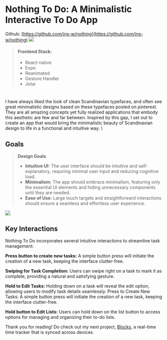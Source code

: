# Nothing To Do: A Minimalistic Interactive To Do App
Github: [https://github.com/jns-w/nothing](https://github.com/jns-w/nothing)
![](https://res.cloudinary.com/ds1s8ilcc/image/upload/v1709716905/Devsite/nothing-to-do/Nothing_To_Do-main_dk4esu.png)
> #### Frontend Stack:
> - React-native
> - Expo
> - Reanimated
> - Gesture Handler
> - Jotai
#
I have always liked the look of clean Scandinavian typefaces, and often see great minimalistic designs based on these typefaces posted on pinterest. They are all amazing concepts yet fully realized applications that embody this aesthetic are few and far between. Inspired by this gap, I set out to create an app that would bring the minimalistic beauty of Scandinavian design to life in a functional and intuitive way.
\
## Goals
> **Design Goals**
> - **Intuitive UI:** The user interface should be intuitive and self-explanatory, requiring minimal user input and reducing cognitive load.
> - **Minimalism:** The app should embrace minimalism, featuring only the essential UI elements and hiding unnecessary components until they are needed.
> - **Ease of Use:** Large touch targets and straightforward interactions should ensure a seamless and effortless user experience.

![](https://res.cloudinary.com/ds1s8ilcc/image/upload/v1709876635/Devsite/nothing-to-do/nothing-ui01-_wb978g.gif)

## Key Interactions
Nothing To Do incorporates several intuitive interactions to streamline task management:

**Press button to create new tasks:** A simple button press will initiate the creation of a new task, keeping the interface clutter-free.

**Swiping for Task Completion:** Users can swipe right on a task to mark it as complete, providing a natural and satisfying gesture.

**Hold to Edit Tasks:** Holding down on a task will reveal the edit option, allowing users to modify task details seamlessly.
Press to Create New Tasks: A simple button press will initiate the creation of a new task, keeping the interface clutter-free.

**Hold button to Edit Lists:** Users can hold down on the list button to access options for managing and organizing their to-do lists.

Thank you for reading! Do check out my next project, [Blocks](/article/blocks), a real-time time tracker that is synced across devices.
